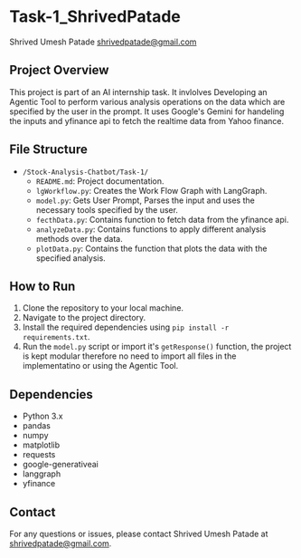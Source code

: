 # Task-1_ShrivedPatade
Shrived Umesh Patade
shrivedpatade@gmail.com

## Project Overview

This project is part of an AI internship task. It invlolves Developing an Agentic Tool to perform various analysis operations on the data which are specified by the user in the prompt. It uses Google's Gemini for handeling the inputs and yfinance api to fetch the realtime data from Yahoo finance.

## File Structure

- `/Stock-Analysis-Chatbot/Task-1/`
    - `README.md`: Project documentation.
    - `lgWorkflow.py`: Creates the Work Flow Graph with LangGraph.
    - `model.py`: Gets User Prompt, Parses the input and uses the necessary tools specified by the user.
    - `fecthData.py`: Contains function to fetch data from the yfinance api.
    - `analyzeData.py`: Contains functions to apply different analysis methods over the data.
    - `plotData.py`: Contains the function that plots the data with the specified analysis.

## How to Run

1. Clone the repository to your local machine.
2. Navigate to the project directory.
3. Install the required dependencies using `pip install -r requirements.txt`.
4. Run the `model.py` script or import it's `getResponse()` function, the project is kept modular therefore no need to import all files in the implementatino or using the Agentic Tool.

## Dependencies

- Python 3.x
- pandas
- numpy
- matplotlib
- requests
- google-generativeai
- langgraph
- yfinance

## Contact

For any questions or issues, please contact Shrived Umesh Patade at shrivedpatade@gmail.com.
